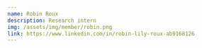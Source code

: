```yaml
---
name: Robin Roux
description: Research intern
img: /assets/img/member/robin.png
link: https://www.linkedin.com/in/robin-lily-roux-ab9168126
---
```

